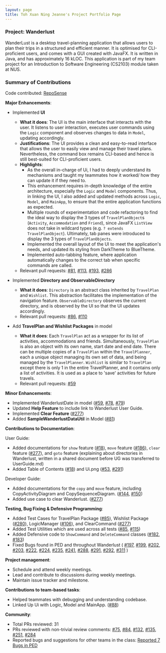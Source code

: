 ```yaml
---
layout: page
title: Toh Xuan Ning Jeanne's Project Portfolio Page
---
```


### Project: Wanderlust

WanderLust is a desktop travel-planning application that allows users to plan their trips in a structured and efficient manner.
It is optimised for CLI-proficient users, and comes with a GUI created with JavaFX.
It is written in Java, and has approximately 16 kLOC. 
This application is part of my team project for an Introduction to Software Engineering (CS2103) module taken at NUS.

### Summary of Contributions

Code contributed: [RepoSense](https://nus-cs2103-ay2021s1.github.io/tp-dashboard/#breakdown=true&search=jeannetoh99)

**Major Enhancements**:
- Implemented **UI**
    - **What it does**: The UI is the main interface that interacts with the user. It listens to user interaction,
          executes user commands using the `Logic` component and observes changes to data in `Model`, updating
          accordingly.
    - **Justifications**: The UI provides a clean and easy-to-read interface that allows the user to easily view and
        manage their travel plans. Nevertheless, the command box remains CLI-based and hence is still best-suited for
        CLI-proficient users.
    - **Highlights**:
        - As the overall in-charge of Ui, I had to deeply understand its mechanisms and taught my teammates how it worked/ how they
          can update it if they need to.
        - This enhancement requires in-depth knowledge of the entire architecture, especially the `Logic` and `Model` components.
          Thus, in linking the UI, I also added and updated methods across `Logic`, `Model`, and `MainApp`, to ensure that
          the entire application functions as expected.
        - Multiple rounds of experimentation and code refactoring to find the ideal way to display the 3 types of `TravelPlanObject`s
            (`Activity`, `Accommodation` and `Friend`), since JavaFX `ListView` does not take in wildcard types (e.g. `? extends TravelPlanObject`).
            Ultimately, tab panes were introduced to display the 3 types of `TravelPlanObjects`.
        - Implemented the overall layout of the UI to meet the application's needs, and updated its styling from DarkTheme to BlueTheme.
        - Implemented auto-tabbing feature, where application automatically changes to the correct tab when specific commands are called.
    - Relevant pull requests: [\#81](https://github.com/AY2021S1-CS2103-T14-3/tp/pull/81),
        [\#113](https://github.com/AY2021S1-CS2103-T14-3/tp/pull/113),
        [\#193](https://github.com/AY2021S1-CS2103-T14-3/tp/pull/193),
        [\#286](https://github.com/AY2021S1-CS2103-T14-3/tp/pull/286)

- Implemented **Directory and ObservableDirectory**
    - **What it does**: `Directory` is an abstract class inherited by `TravelPlan` and `Wishlist`. This abstraction facilitates
        the implementation of the navigation feature. `ObservableDirectory` observes the current directory, and is observed by the UI so that the UI updates accordingly.
    - Relevant pull requests: [\#86](https://github.com/AY2021S1-CS2103-T14-3/tp/pull/86), [\#110](https://github.com/AY2021S1-CS2103-T14-3/tp/pull/110)

- Add **TravelPlan and Wishlist Packages** in model
    - **What it does**: Each `TravelPlan` act as a wrapper for its list of activities, accommodations and friends.
        Simultaneously, `TravelPlan` is also an object with its own name, start date and end date. There can be multiple copies
        of a `TravelPlan` within the `TravelPlanner`, each a unique object managing its own set of data, and being managed
        by the `TravelPlanner`. `Wishlist` is similar to `TravelPlan` except there is only 1 in the entire TravelPlanner,
        and it contains only a list of activities. It is used as a place to 'save' activities for future travels.
    - Relevant pull requests: [\#59](https://github.com/AY2021S1-CS2103-T14-3/tp/pull/59)

**Minor Enhancements**:
- Implemented WanderlustDate in model ([\#59](https://github.com/AY2021S1-CS2103-T14-3/tp/pull/59),
    [\#78](https://github.com/AY2021S1-CS2103-T14-3/tp/pull/78),
    [\#79](https://github.com/AY2021S1-CS2103-T14-3/tp/pull/79))
- Updated **Help Feature** to include link to Wanderlust User Guide.
- Implemented **Clear Feature** ([\#277](https://github.com/AY2021S1-CS2103-T14-3/tp/pull/277))
- Added **SampleWanderlustDataUtil** in Model ([\#81](https://github.com/AY2021S1-CS2103-T14-3/tp/pull/81))

**Contributions to Documentation**:

User Guide:
- Added documentations for `show` feature ([\#18](https://github.com/AY2021S1-CS2103-T14-3/tp/pull/18)),
    `move` feature ([\#186](https://github.com/AY2021S1-CS2103-T14-3/tp/pull/186)),
    `clear` feature ([\#277](https://github.com/AY2021S1-CS2103-T14-3/tp/pull/277)), and
    `goto` feature (explaining about directories in Wanderlust, written in a shared document before UG was transferred to UserGuide.md)
- Added Table of Contents ([\#18](https://github.com/AY2021S1-CS2103-T14-3/tp/pull/18)) and Ui.png ([\#53](https://github.com/AY2021S1-CS2103-T14-3/tp/pull/53), [\#291](https://github.com/AY2021S1-CS2103-T14-3/tp/pull/291))

Developer Guide:
- Added documentations for the `copy` and `move` feature, including CopyActivityDiagram and CopySequenceDiagram.
([\#144](https://github.com/AY2021S1-CS2103-T14-3/tp/pull/144), [\#150](https://github.com/AY2021S1-CS2103-T14-3/tp/pull/150))
- Added use case to clear Wanderlust. ([\#277](https://github.com/AY2021S1-CS2103-T14-3/tp/pull/277))

**Testing, Bug Fixing & Defensive Programming**:
- Added Test Cases for TravelPlan Package ([\#85](https://github.com/AY2021S1-CS2103-T14-3/tp/pull/85)),
    Wishlist Package ([\#280](https://github.com/AY2021S1-CS2103-T14-3/tp/pull/280)),
    LogicManager ([\#106](https://github.com/AY2021S1-CS2103-T14-3/tp/pull/106)), and
    ClearCommand ([\#277](https://github.com/AY2021S1-CS2103-T14-3/tp/pull/277))
- Added Test Utilities which are used across all tests ([\#85](https://github.com/AY2021S1-CS2103-T14-3/tp/pull/85),
    [\#115](https://github.com/AY2021S1-CS2103-T14-3/tp/pull/115))
- Added Defensive code to `ShowCommand` and `DeleteCommand` classes ([\#182](https://github.com/AY2021S1-CS2103-T14-3/tp/pull/182),
    [\#183](https://github.com/AY2021S1-CS2103-T14-3/tp/pull/183))
- Fixed Bugs found in PED and throughout Wanderlust (
    [\#197](https://github.com/AY2021S1-CS2103-T14-3/tp/pull/197),
    [\#199](https://github.com/AY2021S1-CS2103-T14-3/tp/pull/199),
    [\#202](https://github.com/AY2021S1-CS2103-T14-3/tp/pull/202),
    [\#203](https://github.com/AY2021S1-CS2103-T14-3/tp/pull/203),
    [\#222](https://github.com/AY2021S1-CS2103-T14-3/tp/pull/222),
    [\#224](https://github.com/AY2021S1-CS2103-T14-3/tp/pull/224),
    [\#235](https://github.com/AY2021S1-CS2103-T14-3/tp/pull/235),
    [\#241](https://github.com/AY2021S1-CS2103-T14-3/tp/pull/241),
    [\#288](https://github.com/AY2021S1-CS2103-T14-3/tp/pull/288),
    [\#291](https://github.com/AY2021S1-CS2103-T14-3/tp/pull/291),
    [\#292](https://github.com/AY2021S1-CS2103-T14-3/tp/pull/292),
    [\#311](https://github.com/AY2021S1-CS2103-T14-3/tp/pull/311)
  )

**Project management**:
- Schedule and attend weekly meetings.
- Lead and contribute to discussions during weekly meetings.
- Maintain issue tracker and milestone.

**Contributions to team-based tasks**:
- Helped teammates with debugging and understanding codebase.
- Linked Up Ui with Logic, Model and MainApp. ([\#88](https://github.com/AY2021S1-CS2103-T14-3/tp/pull/88))

**Community**:
- Total PRs reviewed: 31
- PRs reviewed with non-trivial review comments:
    [\#75](https://github.com/AY2021S1-CS2103-T14-3/tp/pull/75),
    [\#84](https://github.com/AY2021S1-CS2103-T14-3/tp/pull/84),
    [\#132](https://github.com/AY2021S1-CS2103-T14-3/tp/pull/132),
    [\#135](https://github.com/AY2021S1-CS2103-T14-3/tp/pull/135),
    [\#251](https://github.com/AY2021S1-CS2103-T14-3/tp/pull/251),
    [\#284](https://github.com/AY2021S1-CS2103-T14-3/tp/pull/284)
- Reported bugs and suggestions for other teams in the class:
    [Reported 7 Bugs in PED](https://github.com/jeannetoh99/ped/issues)

